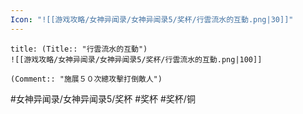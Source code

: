 ```yaml
---
Icon: "![[游戏攻略/女神异闻录/女神异闻录5/奖杯/行雲流水的互動.png|30]]"
---
```

```ad-common-bronze-trophy
title: (Title:: "行雲流水的互動")
![[游戏攻略/女神异闻录/女神异闻录5/奖杯/行雲流水的互動.png|100]]

(Comment:: "施展５０次總攻擊打倒敵人")
```

#女神异闻录/女神异闻录5/奖杯 #奖杯 #奖杯/铜

